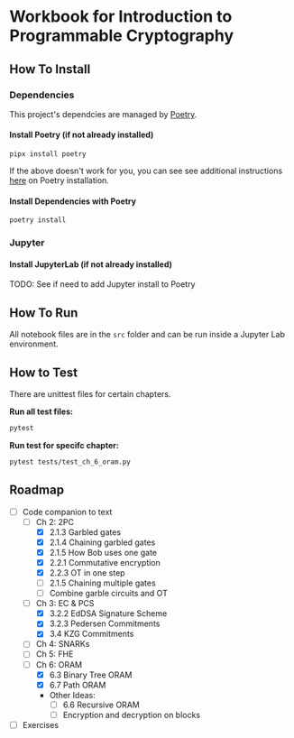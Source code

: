 # Workbook for Introduction to Programmable Cryptography

## How To Install

### Dependencies

This project's dependcies are managed by [Poetry](https://python-poetry.org/).

#### Install Poetry (if not already installed)

```shell
pipx install poetry
```

If the above doesn't work for you, you can see see additional instructions [here](https://python-poetry.org/docs/#installation) on Poetry installation.

#### Install Dependencies with Poetry

```shell
poetry install
```

### Jupyter

#### Install JupyterLab (if not already installed)

TODO: See if need to add Jupyter install to Poetry

## How To Run

All notebook files are in the `src` folder and can be run inside a Jupyter Lab environment.

## How to Test

There are unittest files for certain chapters.

**Run all test files:**

```bash
pytest
```

**Run test for specifc chapter:**

```bash
pytest tests/test_ch_6_oram.py
```

## Roadmap

- [ ] Code companion to text
  - [ ] Ch 2: 2PC
    - [x] 2.1.3 Garbled gates
    - [x] 2.1.4 Chaining garbled gates
    - [x] 2.1.5 How Bob uses one gate
    - [x] 2.2.1 Commutative encryption
    - [x] 2.2.3 OT in one step
    - [ ] 2.1.5 Chaining multiple gates
    - [ ] Combine garble circuits and OT
  - [ ] Ch 3: EC & PCS
    - [x] 3.2.2 EdDSA Signature Scheme
    - [x] 3.2.3 Pedersen Commitments
    - [x] 3.4 KZG Commitments
  - [ ] Ch 4: SNARKs
  - [ ] Ch 5: FHE
  - [ ] Ch 6: ORAM
    - [x] 6.3 Binary Tree ORAM
    - [x] 6.7 Path ORAM
    - Other Ideas:
      - [ ] 6.6 Recursive ORAM
      - [ ] Encryption and decryption on blocks
- [ ] Exercises
